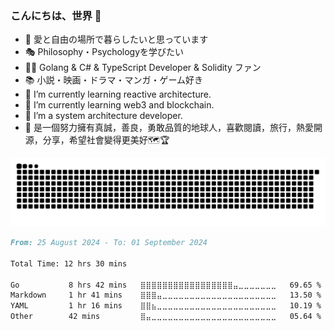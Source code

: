 <!--🚀🌍🌎🌏🗺🏆🎈🎆🎇🎥🎬📽📚📜📡🌟⛷📝📓📺💘🎭🔮🔯是一個擁有真誠，善良，勇敢品質的地球人，喜歡閱讀，旅行，熱愛開源，分享，希望社會變得更美好🗺🏆 
- 🔭 I’m currently working on design life 
- 😄  Pronouns: ...
- ⚡  Fun fact: ...
**charleszhn/charleszhn** is a ✨ _special_ ✨ repository because its `README.md` (this file) appears on your GitHub profile.

<img align="right" src="https://github-readme-stats.vercel.app/api?username=charleszhn&show_icons=true&hide_title=true&hide_border=true&locale=ja&hide=contribs&icon_color=CE1D2D&text_color=718096&bg_color=00000000&line_height=45" />

### こんにちは、世界 👋

- 🌌  愛と自由の場所で暮らしたいと思っています
- 🎭  Philosophy・Psychologyを学びたい
- 👨‍💻  C#&Java&JavaScript開発者＆Full Stack ファン
- 📚   小説・映画・ドラマ・マンガ・ゲーム好き
- 📡   I’m currently learning reactive architecture.
-->
<!--🚀🌍🌎🌏🗺🏆🎈🎆🎇🎥🎬📽📚📜📡🌟⛷📝📓📺💘🎭🔮🔯是一個擁有真誠，善良，勇敢品質的地球人，喜歡閱讀，旅行，熱愛開源，分享，希望社會變得更美好🗺🏆 
- 🔭 I’m currently working on design life 
- 😄  Pronouns: ...
- ⚡  Fun fact: ...
**charleszhn/charleszhn** is a ✨ _special_ ✨ repository because its `README.md` (this file) appears on your GitHub profile.


<img align="right" src="https:github-readme-stats.vercel.app/api?username=charleszhn&show_icons=true&hide_title=true&hide_border=true&locale=ja&hide=contribs&icon_color=CE1D2D&text_color=718096&bg_color=00000000&line_height=45" />

### Hello, World 👋

- 🌌 I want to live in a place of love and freedom
- 🎭 I want to learn Philosophy and Psychology
- 👨 💻 Golang & C# & TypeScript Developer & Solidity
- 📚 Novels, movies, dramas, manga, and games
- 📡   I’m currently learning reactive architecture.
- 🎡 Gakuno
- 🚀   I’m a system architecture developer.
- 🎈 是一個努力擁有真誠,Goodness,Brave Quality Person of Earth,喜歡閱讀,Travel,Hot Love Kaigen,分享,Hope 社會變得更美好 🗺🏆
- 🔭 I’m currently working on design life 
- 😄  Pronouns: ...
- ⚡  Fun fact: ...
**charleszhn/charleszhn** is a ✨ _special_ ✨ repository because its `README.md` (this file) appears on your GitHub profile.
[![wakatime](https://wakatime.com/badge/user/f5c86d5f-5dbf-44a2-b49b-083076d5f2bc.svg)](https://wakatime.com/@f5c86d5f-5dbf-44a2-b49b-083076d5f2bc)
<img align="right" src="https://github-readme-stats.vercel.app/api?username=charleszhn&show_icons=true&hide_title=true&hide_border=true&locale=ja&hide=contribs&icon_color=CE1D2D&text_color=718096&bg_color=00000000&line_height=45" />
-->
### こんにちは、世界 👋

- 🌌  愛と自由の場所で暮らしたいと思っています
- 🎭  Philosophy・Psychologyを学びたい
- 👨‍💻  Golang & C# & TypeScript Developer & Solidity ファン
- 📚   小説・映画・ドラマ・マンガ・ゲーム好き
- 📡   I’m currently learning reactive architecture.
- 🎡   I’m currently learning web3 and blockchain.
- 🚀   I’m a system architecture developer.
- 🎈   是一個努力擁有真誠，善良，勇敢品質的地球人，喜歡閱讀，旅行，熱愛開源，分享，希望社會變得更美好🗺🏆



![Derick's github activity graph](https://raw.githubusercontent.com/DerickIT/DerickIT/output/github-contribution-grid-snake.svg)
 <!-- waka-box start -->
 <!-- waka-box end -->
<!--START_SECTION:waka-->

```markdown
From: 25 August 2024 - To: 01 September 2024

Total Time: 12 hrs 30 mins

Go           8 hrs 42 mins   ⣿⣿⣿⣿⣿⣿⣿⣿⣿⣿⣿⣿⣿⣿⣿⣿⣿⣤⣀⣀⣀⣀⣀⣀⣀   69.65 %
Markdown     1 hr 41 mins    ⣿⣿⣿⣤⣀⣀⣀⣀⣀⣀⣀⣀⣀⣀⣀⣀⣀⣀⣀⣀⣀⣀⣀⣀⣀   13.50 %
YAML         1 hr 16 mins    ⣿⣿⣦⣀⣀⣀⣀⣀⣀⣀⣀⣀⣀⣀⣀⣀⣀⣀⣀⣀⣀⣀⣀⣀⣀   10.19 %
Other        42 mins         ⣿⣤⣀⣀⣀⣀⣀⣀⣀⣀⣀⣀⣀⣀⣀⣀⣀⣀⣀⣀⣀⣀⣀⣀⣀   05.64 %
```

<!--END_SECTION:waka-->
